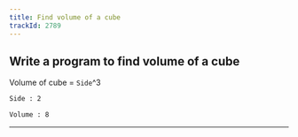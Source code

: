 ```yaml
---
title: Find volume of a cube
trackId: 2789
---
```


## Write a program to find volume of a cube

Volume of cube = `Side`^3

```txt
Side : 2

Volume : 8
```

---
